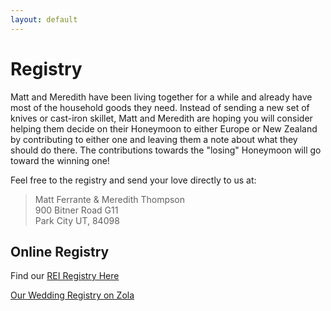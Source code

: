 ```yaml
---
layout: default
---
```


# Registry

Matt and Meredith have been living together for a while and already have most of the household goods they need. Instead of sending a new set of knives or cast-iron skillet, Matt and Meredith are hoping you will consider helping them decide on their Honeymoon to either Europe or New Zealand by contributing to either one and leaving them a note about what they should do there. The contributions towards the "losing" Honeymoon will go toward the winning one!

Feel free to the registry and send your love directly to us at:

> Matt Ferrante & Meredith Thompson  
> 900 Bitner Road G11  
> Park City UT, 84098

## Online Registry

Find our [REI Registry Here](https://www.myregistry.com/rei/wedding-registry/Meredith-Thompson-and-Matt-Ferrante-Park-City-UT/1870954)

<a class="zola-registry-embed" href="www.zola.com/registry/mattandmeredithaugust10" data-registry-key="mattandmeredithaugust10">Our Wedding Registry on Zola</a><script>!function(e,t,n){var s,a=e.getElementsByTagName(t)[0];e.getElementById(n)||(s=e.createElement(t),s.id=n,s.async=!0,s.src="https://widget.zola.com/js/widget.js",a.parentNode.insertBefore(s,a))}(document,"script","zola-wjs");</script>
